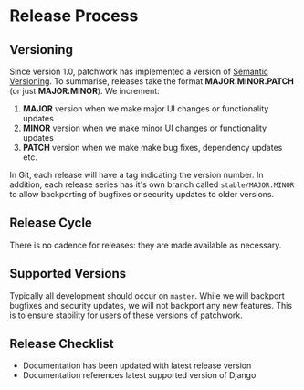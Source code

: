 # Release Process

## Versioning

Since version 1.0, patchwork has implemented a version of
[Semantic Versioning][ref-semver]. To summarise, releases take the format
**MAJOR.MINOR.PATCH** (or just **MAJOR.MINOR**). We increment:

1. **MAJOR** version when we make major UI changes or functionality updates
2. **MINOR** version when we make minor UI changes or functionality updates
3. **PATCH** version when we make make bug fixes, dependency updates etc.

In Git, each release will have a tag indicating the version number. In
addition, each release series has it's own branch called `stable/MAJOR.MINOR`
to allow backporting of bugfixes or security updates to older versions.

## Release Cycle

There is no cadence for releases: they are made available as necessary.

## Supported Versions

Typically all development should occur on `master`. While we will backport
bugfixes and security updates, we will not backport any new features. This
is to ensure stability for users of these versions of patchwork.

## Release Checklist

* Documentation has been updated with latest release version
* Documentation references latest supported version of Django

[ref-semver]: http://semver.org/